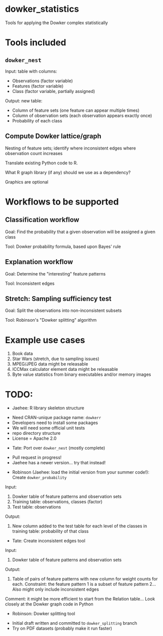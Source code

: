 # dowker_statistics
Tools for applying the Dowker complex statistically

# Tools included

## `dowker_nest`

Input: table with columns:
* Observations (factor variable)
* Features (factor variable)
* Class (factor variable, partially assigned)

Output: new table:
* Column of feature sets (one feature can appear multiple times)
* Column of observation sets (each observation appears exactly once)
* Probability of each class

## Compute Dowker lattice/graph

Nesting of feature sets; identify where inconsistent edges where observation count increases

Translate existing Python code to R.

What R graph library (if any) should we use as a dependency?

Graphics are optional

# Workflows to be supported

## Classification workflow

Goal: Find the probability that a given observation will be assigned a given class

Tool: Dowker probability formula, based upon Bayes' rule

## Explanation workflow

Goal: Determine the "interesting" feature patterns

Tool: Inconsistent edges

## Stretch: Sampling sufficiency test

Goal: Split the observations into non-inconsistent subsets

Tool: Robinson's "Dowker splitting" algorithm

# Example use cases

1. Book data 
2. Star Wars (stretch, due to sampling issues)
3. MPEG/JPEG data might be releasable
4. ICCMax calculator element data might be releasable
5. Byte value statistics from binary executables and/or memory images

# TODO:

* Jaehee: R library skeleton structure
 - Need CRAN-unique package name: `dowkerr`
 - Developers need to install some packages
 - We will need some official unit tests
 - repo directory structure
 - License = Apache 2.0

* Tate: Port over `dowker_nest` (mostly complete)
 - Pull request in progress!
 - Jaehee has a newer version... try that instead!

* Robinson (Jaehee: load the initial version from your summer code!): Create `dowker_probability`

Input:
  1. Dowker table of feature patterns and observation sets
  2. Training table: observations, classes (factor)
  3. Test table: observations

Output:
  1. New column added to the test table for each level of the classes in training table: probability of that class

* Tate: Create inconsistent edges tool

 Input:
  1. Dowker table of feature patterns and observation sets

Output:
  1. Table of pairs of feature patterns with new column for weight counts for each.  Constraint: the feature pattern 1 is a subset of feature pattern 2... Also might only include inconsistent edges

Comment: it might be more efficient to start from the Relation table... Look closely at the Dowker graph code in Python

* Robinson: Dowker splitting tool
 - Initial draft written and committed to `dowker_splitting` branch
 - Try on PDF datasets (probably make it run faster)
